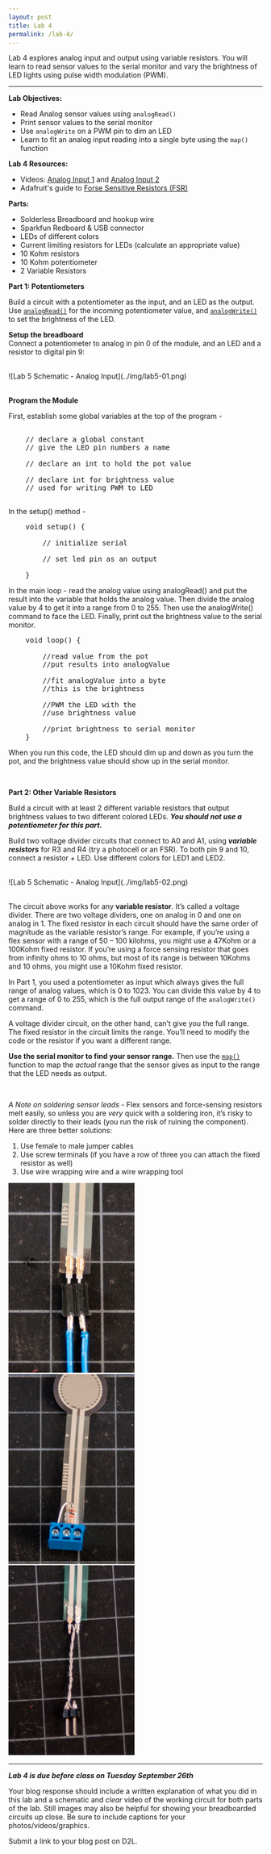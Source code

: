 ```yaml
---
layout: post
title: Lab 4
permalink: /lab-4/
---
```


Lab 4 explores analog input and output using variable resistors. You will learn to read sensor values to the serial monitor and vary the brightness of LED lights using pulse width modulation (PWM).

<hr>

<span class="underlined">**Lab Objectives:**</span>

+ Read Analog sensor values using `analogRead()`
+ Print sensor values to the serial monitor
+ Use `analogWrite` on a PWM pin to dim an LED
+ Learn to fit an analog input reading into a single byte using the `map()` function

<span class="underlined">**Lab 4 Resources:**</span>

+ Videos: [Analog Input 1](https://vimeo.com/86551311) and [Analog Input 2](https://vimeo.com/90534361)
+ Adafruit's guide to [Forse Sensitive Resistors (FSR)](https://learn.adafruit.com/force-sensitive-resistor-fsr)

<span class="underlined">**Parts:**</span>

+ Solderless Breadboard and hookup wire
+ Sparkfun Redboard & USB connector
+ LEDs of different colors
+ Current limiting resistors for LEDs (calculate an appropriate value)
+ 10 Kohm resistors
+ 10 Kohm potentiometer
+ 2 Variable Resistors

<span class="underlined">**Part 1: Potentiometers**</span>

Build a circuit with a potentiometer as the input, and an LED as the output. Use [`analogRead()`](https://www.arduino.cc/en/Reference/AnalogRead) for the incoming potentiometer value, and [`analogWrite()`](https://www.arduino.cc/en/Reference/AnalogWrite) to set the brightness of the LED.

**Setup the breadboard** <br> Connect a potentiometer to analog in pin 0 of the module, and an LED and a resistor to digital pin 9:

<br>
![Lab 5 Schematic - Analog Input](../img/lab5-01.png)
<br><br>

**Program the Module**

First, establish some global variables at the top of the program -
<pre>

	// declare a global constant
	// give the LED pin numbers a name

	// declare an int to hold the pot value

	// declare int for brightness value
	// used for writing PWM to LED

</pre>

In the setup() method -

<pre>
	void setup() {

	    // initialize serial

	    // set led pin as an output

	}
</pre>

In the main loop -
read the analog value using analogRead() and put the result into the variable that holds the analog value. Then divide the analog value by 4 to get it into a range from 0 to 255. Then use the analogWrite() command to face the LED. Finally, print out the brightness value to the serial monitor.

<pre>
	void loop() {

		//read value from the pot
		//put results into analogValue

		//fit analogValue into a byte
		//this is the brightness

		//PWM the LED with the
		//use brightness value

		//print brightness to serial monitor
	}
</pre>

When you run this code, the LED should dim up and down as you turn the pot, and the brightness value should show up in the serial monitor.

<br>

<span class="underlined">**Part 2: Other Variable Resistors**</span>

Build a circuit with at least 2 different variable resistors that output brightness values to two different colored LEDs. ***You should not use a potentiometer for this part.***

Build two voltage divider circuits that connect to A0 and A1, using ***variable resistors*** for R3 and R4 (try a photocell or an FSR). To both pin 9 and 10, connect a resistor + LED. Use different colors for LED1 and LED2.

<br>
![Lab 5 Schematic - Analog Input](../img/lab5-02.png)
<br><br>

The circuit above works for any **variable resistor**. It’s called a voltage divider. There are two voltage dividers, one on analog in 0 and one on analog in 1. The fixed resistor in each circuit should have the same order of magnitude as the variable resistor’s range. For example, if you’re using a flex sensor with a range of 50 – 100 kilohms, you might use a 47Kohm or a 100Kohm fixed resistor. If you’re using a force sensing resistor that goes from infinity ohms to 10 ohms, but most of its range is between 10Kohms and 10 ohms, you might use a 10Kohm fixed resistor.

In Part 1, you used a potentiometer as input which always gives the full range of analog values, which is 0 to 1023. You can divide this value by 4 to get a range of 0 to 255, which is the full output range of the `analogWrite()` command.

A voltage divider circuit, on the other hand, can’t give you the full range. The fixed resistor in the circuit limits the range. You’ll need to modify the code or the resistor if you want a different range.

**Use the serial monitor to find your sensor range.** Then use the [`map()`](https://www.arduino.cc/en/Reference/Map) function to map the *actual* range that the sensor gives as input to the range that the LED needs as output.

<br>

*A Note on soldering sensor leads* - Flex sensors and force-sensing resistors melt easily, so unless you are *very* quick with a soldering iron, it’s risky to solder directly to their leads (you run the risk of ruining the component). Here are three better solutions:

1. Use female to male jumper cables
2. Use screw terminals (if you have a row of three you can attach the fixed resistor as well)
3. Use wire wrapping wire and a wire wrapping tool

<img src="../img/lab5-fsrfemaleheaders.jpg" alt="Drawing" style="width: 250px;"/>&nbsp;&nbsp;&nbsp;
<img src="../img/lab5-fsrscrewterminals.jpg" alt="Drawing" style="width: 250px;"/>&nbsp;&nbsp;&nbsp;
<img src="../img/lab5-fsrwirewrap.jpg" alt="Drawing" style="width: 250px;"/>

<hr>

***Lab 4 is due before class on Tuesday September 26th***

Your blog response should include a written explanation of what you did in this lab and a schematic and *clear* video of the working circuit for both parts of the lab. Still images may also be helpful for showing your breadboarded circuits up close. Be sure to include captions for your photos/videos/graphics.

Submit a link to your blog post on D2L.
